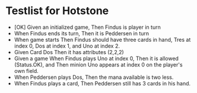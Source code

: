 Testlist for Hotstone
====

* [OK] Given an initialized game, Then Findus is player in turn 
* When Findus ends its turn, Then it is Peddersen in turn 
* When game starts Then Findus should have three cards in hand, Tres at index 0, Dos at index 1, and Uno at index 2. 
* Given Card Dos Then it has attributes (2,2,2)
* Given a game When Findus plays Uno at index 0, Then it is allowed (Status.OK), and Then minion Uno appears at index 0 on the player's own field. 
* When Peddersen plays Dos, Then the mana available is two less. 
* When Findus plays a card, Then Peddersen still has 3 cards in his hand.